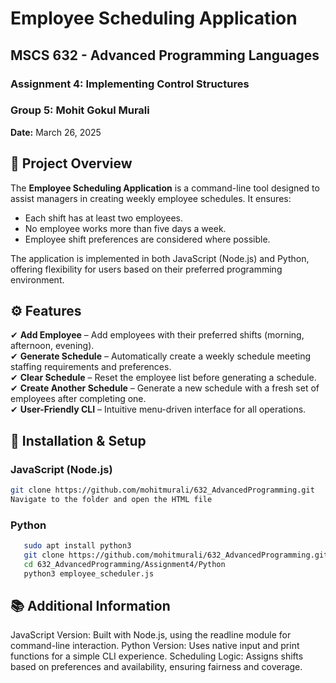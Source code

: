# Employee Scheduling Application

## MSCS 632 - Advanced Programming Languages  
### Assignment 4: Implementing Control Structures  
### Group 5: Mohit Gokul Murali  
**Date:** March 26, 2025  

## 📌 Project Overview  
The **Employee Scheduling Application** is a command-line tool designed to assist managers in creating weekly employee schedules. It ensures:  
- Each shift has at least two employees.  
- No employee works more than five days a week.  
- Employee shift preferences are considered where possible.  

The application is implemented in both JavaScript (Node.js) and Python, offering flexibility for users based on their preferred programming environment.

## ⚙️ Features  
✔ **Add Employee** – Add employees with their preferred shifts (morning, afternoon, evening).  
✔ **Generate Schedule** – Automatically create a weekly schedule meeting staffing requirements and preferences.  
✔ **Clear Schedule** – Reset the employee list before generating a schedule.  
✔ **Create Another Schedule** – Generate a new schedule with a fresh set of employees after completing one.  
✔ **User-Friendly CLI** – Intuitive menu-driven interface for all operations.  

## 🚀 Installation & Setup  

### JavaScript (Node.js)   
   ```bash
   git clone https://github.com/mohitmurali/632_AdvancedProgramming.git
   Navigate to the folder and open the HTML file
   ```

### Python 
```bash
   sudo apt install python3
   git clone https://github.com/mohitmurali/632_AdvancedProgramming.git
   cd 632_AdvancedProgramming/Assignment4/Python
   python3 employee_scheduler.js
```
## 📚 Additional Information
JavaScript Version: Built with Node.js, using the readline module for command-line interaction.
Python Version: Uses native input and print functions for a simple CLI experience.
Scheduling Logic: Assigns shifts based on preferences and availability, ensuring fairness and coverage.
